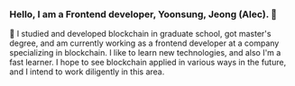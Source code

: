 ### Hello, I am a Frontend developer, Yoonsung, Jeong (Alec). 👋

🌱 I studied and developed blockchain in graduate school, got master's degree, and am currently working as a frontend developer at a company specializing in blockchain. I like to learn new technologies, and also I'm a fast learner. I hope to see blockchain applied in various ways in the future, and I intend to work diligently in this area.
